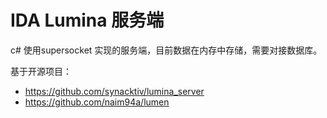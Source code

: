 # IDA Lumina 服务端

c# 使用supersocket 实现的服务端，目前数据在内存中存储，需要对接数据库。

基于开源项目：
  - https://github.com/synacktiv/lumina_server
  - https://github.com/naim94a/lumen
